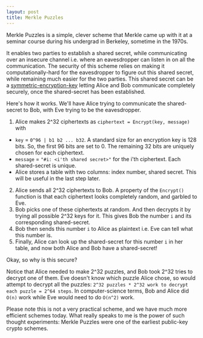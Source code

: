 ```yaml
---
layout: post
title: Merkle Puzzles
---
```


Merkle Puzzles is a simple, clever scheme that Merkle came up with it at a seminar course during his undergrad in Berkeley, sometime in the 1970s.

It enables two parties to establish a shared secret, while communicating over an insecure channel i.e. where an eavesdropper can listen in on all the communication. The security of this scheme relies on making it computationally-hard for the eavesdropper to figure out this shared secret, while remaining much easier for the two parties. This shared secret can be a [symmetric-encryption-key](https://en.wikipedia.org/wiki/Symmetric-key_algorithm) letting Alice and Bob communicate completely securely, once the shared-secret has been established.

Here's how it works. We'll have Alice trying to communicate the shared-secret to Bob, with Eve trying to be the eavesdropper.
1. Alice makes 2^32 ciphertexts as `ciphertext = Encrypt(key, message)` with 
  * `key` = `0^96 | b1 b2 ... b32`. A standard size for an encryption key is 128 bits. So, the first 96 bits are set to 0. The remaining 32 bits are uniquely chosen for each ciphertext.
  * `message` = `"#i: <i'th shared secret>"` for the i'th ciphertext. Each shared-secret is unique. 
  * Alice stores a table with two columns: index number, shared secret. This will be useful in the last step later.
2. Alice sends all 2^32 ciphertexts to Bob. A property of the `Encrypt()` function is that each ciphertext looks completely random, and garbled to Eve.
3. Bob picks one of these ciphertexts at random. And then decrypts it by trying all possible 2^32 keys for it. This gives Bob the number `i` and its corresponding shared-secret.
4. Bob then sends this number `i` to Alice as plaintext i.e. Eve can tell what this number is.
5. Finally, Alice can look up the shared-secret for this number `i` in her table, and now both Alice and Bob have a shared-secret!

Okay, so why is this secure? 

Notice that Alice needed to make 2^32 puzzles, and Bob took 2^32 tries to decrypt one of them. Eve doesn't know which puzzle Alice chose, so would attempt to decrypt all the puzzles: `2^32 puzzles * 2^32 work to decrypt each puzzle = 2^64 steps`. In computer-science terms, Bob and Alice did `O(n)` work while Eve would need to do `O(n^2)` work.

Please note this is not a very practical scheme, and we have much more efficient schemes today. What really speaks to me is the power of such thought experiments: Merkle Puzzles were one of the earliest public-key crypto schemes.
